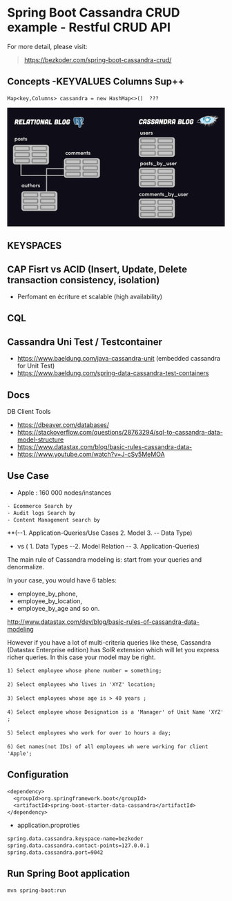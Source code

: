 # Spring Boot Cassandra CRUD example - Restful CRUD API

For more detail, please visit:
>  https://bezkoder.com/spring-boot-cassandra-crud/ 

## Concepts -KEYVALUES Columns Sup++
```
Map<key,Columns> cassandra = new HashMap<>()  ???

```

![Cassandra vs SQL ](https://github.com/sanogotech/spring-boot-data-cassandra/blob/master/docsCassandra/images/sqlvsCassandra.jpg)

## KEYSPACES

##  CAP Fisrt vs ACID (Insert, Update, Delete transaction consistency, isolation)
* Perfomant en écriture et scalable (high availability)

##  CQL


## Cassandra Uni Test /  Testcontainer

- https://www.baeldung.com/java-cassandra-unit  (embedded cassandra for Unit Test)
- https://www.baeldung.com/spring-data-cassandra-test-containers


##  Docs
DB Client Tools
- https://dbeaver.com/databases/
- https://stackoverflow.com/questions/28763294/sql-to-cassandra-data-model-structure
- https://www.datastax.com/blog/basic-rules-cassandra-data-
- https://www.youtube.com/watch?v=J-cSy5MeMOA

## Use Case
 * Apple  : 160 000 nodes/instances
 
```
- Ecommerce Search by
- Audit logs Search by
- Content Management search by

```

**(--1. Application-Queries/Use Cases 2. Model  3. -- Data Type)   
- vs  ( 1. Data Types --2. Model Relation -- 3. Application-Queries)

The main rule of Cassandra modeling is: start from your queries and denormalize. 

In your case, you would have 6 tables:
* employee_by_phone,
*  employee_by_location, 
*  employee_by_age and so on.

http://www.datastax.com/dev/blog/basic-rules-of-cassandra-data-modeling

However if you have a lot of multi-criteria queries like these, Cassandra (Datastax Enterprise edition) has SolR extension which will let you express richer queries. In this case your model may be right.

```
1) Select employee whose phone number = something;

2) Select employees who lives in 'XYZ' location;

3) Select employees whose age is > 40 years ;

4) Select employee whose Designation is a 'Manager' of Unit Name 'XYZ' ;

5) Select employees who work for over 1o hours a day;

6) Get names(not IDs) of all employees wh were working for client 'Apple';

```

## Configuration 

```
<dependency>
  <groupId>org.springframework.boot</groupId>
  <artifactId>spring-boot-starter-data-cassandra</artifactId>
</dependency>

 ```
 * application.proproties
 ```
spring.data.cassandra.keyspace-name=bezkoder
spring.data.cassandra.contact-points=127.0.0.1
spring.data.cassandra.port=9042
```
## Run Spring Boot application
```
mvn spring-boot:run
```
